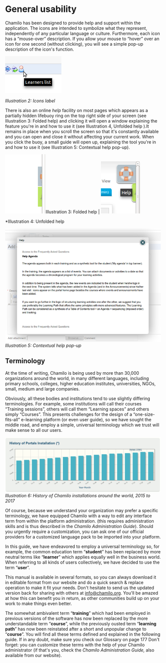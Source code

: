# General usability

Chamilo has been designed to provide help and support within the application. The icons are intended to symbolize what they represent, independently of any particular language or culture. Furthermore, each icon has a “mouse-over” description. If you allow your mouse to “hover” over an icon for one second \(without clicking\), you will see a simple pop-up description of the icon's function.

![](../../.gitbook/assets/images2%20%283%29.png)

_Illustration 2: Icons label_

There is also an online _help_ facility on most pages which appears as a partially hidden lifebuoy ring on the top right side of your screen \(see Illustration 3: Folded help\) and clicking it will open a window explaining the feature you're in and how to use it \(see Illustration 4, Unfolded help \).It remains in place when you scroll the screen so that it's constantly available and you can open and close it without affecting your current work. When you click the buoy, a small guide will open up, explaining the tool you're in and how to use it \(see Illustration 5: Contextual help pop-up\).

![](../../.gitbook/assets/images3%20%283%29.png)Illustration 3: Folded help \| ![](../../.gitbook/assets/illustration_4%20%281%29.png)

\*Illustration 4: Unfolded help

![](../../.gitbook/assets/images5%20%283%29.png)_Illustration 5: Contextual help pop-up_

## Terminology <a id="terminology"></a>

At the time of writing, Chamilo is being used by more than 30,000 organizations around the world, in many different languages, including primary schools, colleges, higher education institutes, universities, NGOs, small, medium and large companies.

Obviously, all these bodies and institutions tend to use slightly differing terminologies. For example, some institutions will call their courses “Training sessions”, others will call them “Learning spaces” and others simply “Courses”. This presents challenges for the design of a “one-size-fits-all” e-learning platform \(or even user guide\), so we have sought the middle road, and employ a simple, universal terminology which we trust will make sense to all our users.

![](../../.gitbook/assets/images4%20%282%29.png)_Illustration 6: History of Chamilo installations around the world, 2015 to 2017_

Of course, because we understand your organization may prefer a specific terminology, we have equipped Chamilo with a way to edit any interface term from within the platform administration. \(this requires administration skills and is thus described in the _Chamilo Administration Guide_\). Should you urgently require a customization, you can ask one of our official providers for a customized language pack to be imported into your platform.

In this guide, we have endeavored to employ a universal terminology so, for example, the common education term “**student**” has been replaced by more neutral terms like “**learner**” which applies equally well in the business world. When referring to all kinds of users collectively, we have decided to use the term “**user**”.

This manual is available in several formats, so you can always download it in editable format from our website and do a quick search & replace operation to make it fit your needs. Don't hesitate to send us the updated version back for sharing with others at info@chamilo.org. You'll be amazed at how this can benefit you in return, as other communities build up on your work to make things even better.

The somewhat ambivalent term “**training**” which had been employed in previous versions of the software has now been replaced by the more understandable term “**course**”, while the previously ousted term “**learning path**” has now been reinstated after a short and unpopular change to “**course**”. You will find all these terms defined and explained in the following guide. If in any doubt, make sure you check our Glossary on page 177 Don't forget: you can customize these terms with the help of your Chamilo administrator \(if that's you, check the _Chamilo Administration Guide,_ also available from our website\).

